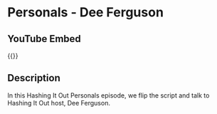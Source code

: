 # Personals - Dee Ferguson




## YouTube Embed
{{<youtube DWMFgCbUZXY>}}

## Description
In this Hashing It Out Personals episode, we flip the script and talk to Hashing It Out host, Dee Ferguson.
